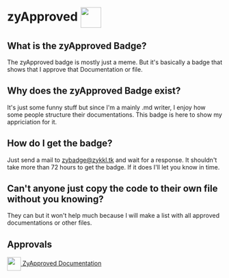 # zyApproved <img src="https://us-east-1.tixte.net/uploads/zykkl.hates-you.xyz/zyApproved-nobg.png"  width="48" height="48" align="center">

## What is the zyApproved Badge?

The zyApproved badge is mostly just a meme. But it's basically a badge that shows that I approve that Documentation or file.

## Why does the zyApproved Badge exist?

It's just some funny stuff but since I'm a mainly .md writer, I enjoy how some people structure their documentations. This badge is here to show my appriciation for it.

## How do I get the badge?

Just send a mail to [zybadge@zykkl.tk](mailto:zybadge@zykkl.tk) and wait for a response. It shouldn't take more than 72 hours to get the badge. If it does I'll let you know in time.

## Can't anyone just copy the code to their own file without you knowing?

They can but it won't help much because I will make a list with all approved documentations or other files.

## Approvals
<a href="https://github.com/Zykkl/zykkl/blob/main/zyApproved.md#zyapproved-" class="no_underline"><img src="https://us-east-1.tixte.net/uploads/zykkl.hates-you.xyz/zyApproved-nobg.png"  width="32" height="32" align="center"> <span>ZyApproved Documentation</span></a>
